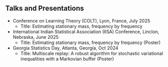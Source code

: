 ## Talks and Presentations

* Conference on Learning Theory (COLT), Lyon, France, July 2025
  * Title: Estimating stationary mass, frequency by frequency
* International Indian Statistical Association (IISA) Conference, Linclon, Nebraska, June 2025
  * Title: Estimating stationary mass, frequency by frequency (Poster)
* Georgia Statistics Day, Atlanta, Georgia, Oct 2024
  * Title: Multiscale replay: A robust algorithm for stochastic variational inequalities with a Markovian buffer (Poster)
